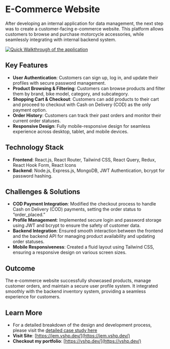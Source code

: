 # E-Commerce Website

After developing an internal application for data management, the next step was to create a customer-facing e-commerce website. This platform allows customers to browse and purchase motorcycle accessories, while seamlessly integrating with internal backend system.

[![Quick Walkthrough of the application](https://img.youtube.com/vi/6CYmLGq_9Bo/0.jpg)](https://www.youtube.com/watch?v=6CYmLGq_9Bo)

## Key Features

- **User Authentication**: Customers can sign up, log in, and update their profiles with secure password management.
- **Product Browsing & Filtering**: Customers can browse products and filter them by brand, bike model, category, and subcategory.
- **Shopping Cart & Checkout**: Customers can add products to their cart and proceed to checkout with Cash on Delivery (COD) as the only payment option.
- **Order History**: Customers can track their past orders and monitor their current order statuses.
- **Responsive Design**: Fully mobile-responsive design for seamless experience across desktop, tablet, and mobile devices.

## Technology Stack

- **Frontend**: React.js, React Router, Tailwind CSS, React Query, Redux, React Hook Form, React Icons
- **Backend**: Node.js, Express.js, MongoDB, JWT Authentication, bcrypt for password hashing.

## Challenges & Solutions

- **COD Payment Integration**: Modified the checkout process to handle Cash on Delivery (COD) payments, setting the order status to “order_placed.”
- **Profile Management**: Implemented secure login and password storage using JWT and bcrypt to ensure the safety of customer data.
- **Backend Integration**: Ensured smooth interaction between the frontend and the backend API for managing product availability and updating order statuses.
- **Mobile Responsiveness**: Created a fluid layout using Tailwind CSS, ensuring a responsive design on various screen sizes.

## Outcome

The e-commerce website successfully showcased products, manage customer orders, and maintain a secure user profile system. It integrated smoothly with the backend inventory system, providing a seamless experience for customers.

## Learn More

- For a detailed breakdown of the design and development process, please visit the [detailed case study here](https://vshp.dev/ecommerce/)
- **Visit Site**: [https://jem.vshp.dev/](https://jem.vshp.dev/)
- **Checkout my portfolio**: [https://vshp.dev/](https://vshp.dev/)

